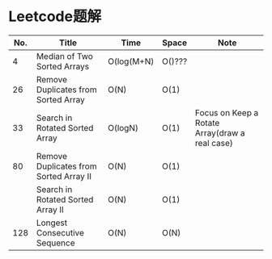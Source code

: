 # Leetcode题解
|No.|Title|Time|Space|Note|
|---|-----|----|-----|----|
|4|Median of Two Sorted Arrays|O(log(M+N)|O()???|
|26|Remove Duplicates from Sorted Array     |O(N)|O(1)|
|33|Search in Rotated Sorted Array|O(logN)|O(1)|Focus on Keep a Rotate Array(draw a real case)|
|80|Remove Duplicates from Sorted Array II|O(N)|O(1)|
||Search in Rotated Sorted Array II|O(N)|O(1)|
|128|Longest Consecutive Sequence|O(N)|O(N)|

